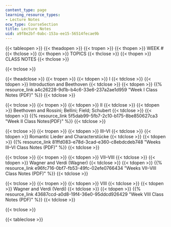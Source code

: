 ```yaml
---
content_type: page
learning_resource_types:
- Lecture Notes
ocw_type: CourseSection
title: Lecture Notes
uid: a9f8e2bf-0abc-153a-ee15-56514fecae9b
---
```


{{< tableopen >}}
{{< theadopen >}}
{{< tropen >}}
{{< thopen >}}
WEEK #
{{< thclose >}}
{{< thopen >}}
TOPICS
{{< thclose >}}
{{< thopen >}}
CLASS NOTES
{{< thclose >}}

{{< trclose >}}

{{< theadclose >}}
{{< tropen >}}
{{< tdopen >}}
I
{{< tdclose >}}
{{< tdopen >}}
Introduction and Beethoven
{{< tdclose >}}
{{< tdopen >}}
{{% resource_link a4c26228-9d1b-b4c6-33e6-237a2ae1d959 "Week I Class Notes (PDF)" %}}
{{< tdclose >}}

{{< trclose >}}
{{< tropen >}}
{{< tdopen >}}
II
{{< tdclose >}}
{{< tdopen >}}
Beethoven and Rossini; Bellini; Field; Schubert
{{< tdclose >}}
{{< tdopen >}}
{{% resource_link 5f5dab99-5fb7-2c10-b175-8be850627ca3 "Week II Class Notes(PDF)" %}}
{{< tdclose >}}

{{< trclose >}}
{{< tropen >}}
{{< tdopen >}}
III–VI
{{< tdclose >}}
{{< tdopen >}}
Romantic Lieder and Characterstücke
{{< tdclose >}}
{{< tdopen >}}
{{% resource_link 81ffd083-e78d-3cad-e360-c8ebdcdeb748 "Weeks III–VI Class Notes (PDF)" %}}
{{< tdclose >}}

{{< trclose >}}
{{< tropen >}}
{{< tdopen >}}
VII–VIII
{{< tdclose >}}
{{< tdopen >}}
Wagner and Verdi (Wagner)
{{< tdclose >}}
{{< tdopen >}}
{{% resource_link e96fc716-0bf7-fb53-49fc-02efe0766434 "Weeks VII–VIII Class Notes (PDF)" %}}
{{< tdclose >}}

{{< trclose >}}
{{< tropen >}}
{{< tdopen >}}
VIII
{{< tdclose >}}
{{< tdopen >}}
Wagner and Verdi (Verdi)
{{< tdclose >}}
{{< tdopen >}}
{{% resource_link 43687ccd-a0d8-19f4-36e0-95ddcd926429 "Week VIII Class Notes (PDF)" %}}
{{< tdclose >}}

{{< trclose >}}

{{< tableclose >}}